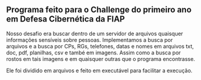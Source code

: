## Programa feito para o Challenge do primeiro ano em Defesa Cibernética da FIAP

Nosso desafio era buscar dentro de um servidor de arquivos quaisquer informações sensíveis sobre pessoas.
Implementamos a busca por arquivos e a busca por CPs, RGs, telefones, datas e nomes em arquivos txt, doc, pdf, planilhas, csv e també em imagens.
Assim como a busca por rostos em tais imagens e em quaisquer outras que o programa encontrasse.

Ele foi dividido em arquivos e feito em executável para facilitar a execução.

